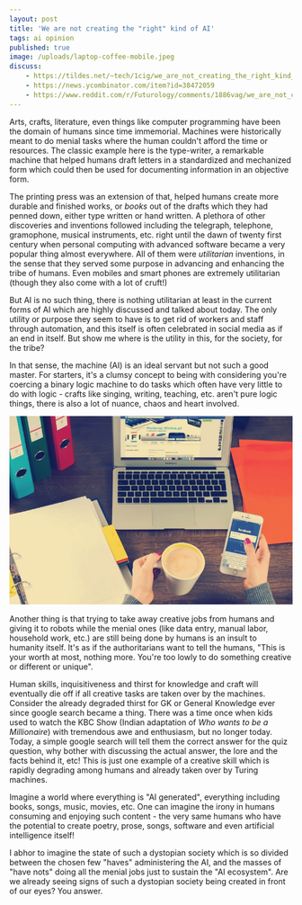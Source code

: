 ```yaml
---
layout: post
title: 'We are not creating the "right" kind of AI'
tags: ai opinion
published: true
image: /uploads/laptop-coffee-mobile.jpeg
discuss:
    - https://tildes.net/~tech/1cig/we_are_not_creating_the_right_kind_of_ai
    - https://news.ycombinator.com/item?id=38472059
    - https://www.reddit.com/r/Futurology/comments/1886vag/we_are_not_creating_the_right_kind_of_ai/
---
```


Arts, crafts, literature, even things like computer programming have been the domain of humans since time immemorial. Machines were historically meant to do menial tasks where the human couldn't afford the time or resources. The classic example here is the type-writer, a remarkable machine that helped humans draft letters in a standardized and mechanized form which could then be used for documenting information in an objective form.

The printing press was an extension of that, helped humans create more durable and finished works, or *books* out of the drafts which they had penned down, either type written or hand written. A plethora of other discoveries and inventions followed including the telegraph, telephone, gramophone, musical instruments, etc. right until the dawn of twenty first century when personal computing with advanced software became a very popular thing almost everywhere. All of them were *utilitarian* inventions, in the sense that they served some purpose in advancing and enhancing the tribe of humans. Even mobiles and smart phones are extremely utilitarian (though they also come with a lot of cruft!)

But AI is no such thing, there is nothing utilitarian at least in the current forms of AI which are highly discussed and talked about today. The only utility or purpose they seem to have is to get rid of workers and staff through automation, and this itself is often celebrated in social media as if an end in itself. But show me where is the utility in this, for the society, for the tribe?

In that sense, the machine (AI) is an ideal servant but not such a good master. For starters, it's a clumsy concept to being with considering you're coercing a binary logic machine to do tasks which often have very little to do with logic - crafts like singing, writing, teaching, etc. aren't pure logic things, there is also a lot of nuance, chaos and heart involved.

![laptop-coffee-mobile](/uploads/laptop-coffee-mobile.jpeg)

Another thing is that trying to take away creative jobs from humans and giving it to robots while the menial ones (like data entry, manual labor, household work, etc.) are still being done by humans is an insult to humanity itself. It's as if the authoritarians want to tell the humans, "This is your worth at most, nothing more. You're too lowly to do something creative or different or unique".

Human skills, inquisitiveness and thirst for knowledge and craft will eventually die off if all creative tasks are taken over by the machines. Consider the already degraded thirst for GK or General Knowledge ever since google search became a thing. There was a time once when kids used to watch the KBC Show (Indian adaptation of *Who wants to be a Millionaire*) with tremendous awe and enthusiasm, but no longer today. Today, a simple google search will tell them the correct answer for the quiz question, why bother with discussing the actual answer, the lore and the facts behind it, etc! This is just one example of a creative skill which is rapidly degrading among humans and already taken over by Turing machines.

Imagine a world where everything is "AI generated", everything including books, songs, music, movies, etc. One can imagine the irony in humans consuming and enjoying such content - the very same humans who have the potential to create poetry, prose, songs, software and even artificial intelligence itself!

I abhor to imagine the state of such a dystopian society which is so divided between the chosen few "haves" administering the AI, and the masses of "have nots" doing all the menial jobs just to sustain the "AI ecosystem". Are we already seeing signs of such a dystopian society being created in front of our eyes? You answer.